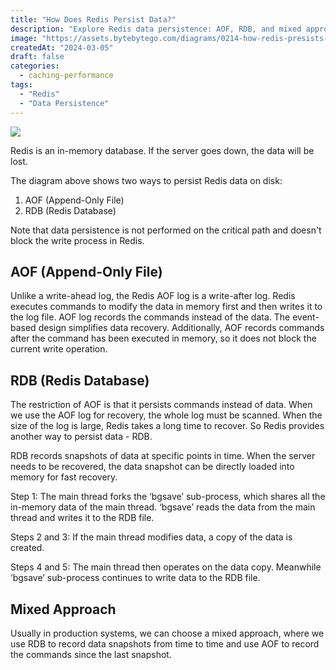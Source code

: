 ```yaml
---
title: "How Does Redis Persist Data?"
description: "Explore Redis data persistence: AOF, RDB, and mixed approaches."
image: "https://assets.bytebytego.com/diagrams/0214-how-redis-presists-data.png"
createdAt: "2024-03-05"
draft: false
categories:
  - caching-performance
tags:
  - "Redis"
  - "Data Persistence"
---
```


![](https://assets.bytebytego.com/diagrams/0214-how-redis-presists-data.png)

Redis is an in-memory database. If the server goes down, the data will be lost.

The diagram above shows two ways to persist Redis data on disk:

1. AOF (Append-Only File)
2. RDB (Redis Database)

Note that data persistence is not performed on the critical path and doesn't block the write process in Redis.

## AOF (Append-Only File)

Unlike a write-ahead log, the Redis AOF log is a write-after log. Redis executes commands to modify the data in memory first and then writes it to the log file. AOF log records the commands instead of the data. The event-based design simplifies data recovery. Additionally, AOF records commands after the command has been executed in memory, so it does not block the current write operation.

## RDB (Redis Database)

The restriction of AOF is that it persists commands instead of data. When we use the AOF log for recovery, the whole log must be scanned. When the size of the log is large, Redis takes a long time to recover. So Redis provides another way to persist data - RDB.

RDB records snapshots of data at specific points in time. When the server needs to be recovered, the data snapshot can be directly loaded into memory for fast recovery.

Step 1: The main thread forks the ‘bgsave’ sub-process, which shares all the in-memory data of the main thread. ‘bgsave’ reads the data from the main thread and writes it to the RDB file.

Steps 2 and 3: If the main thread modifies data, a copy of the data is created.

Steps 4 and 5: The main thread then operates on the data copy. Meanwhile ‘bgsave’ sub-process continues to write data to the RDB file.

## Mixed Approach

Usually in production systems, we can choose a mixed approach, where we use RDB to record data snapshots from time to time and use AOF to record the commands since the last snapshot.
